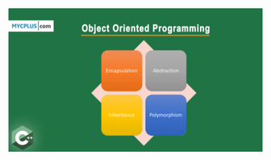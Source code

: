 <div align="center">
  
  <img src="https://raw.githubusercontent.com/aditya-raaj/OOPsCpp/main/thumbnail.jpg" alt="c++" />

</div>
